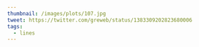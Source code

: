 ```yaml
---
thumbnail: /images/plots/107.jpg
tweet: https://twitter.com/greweb/status/1383309202823680006
tags:
  - lines
---
```


